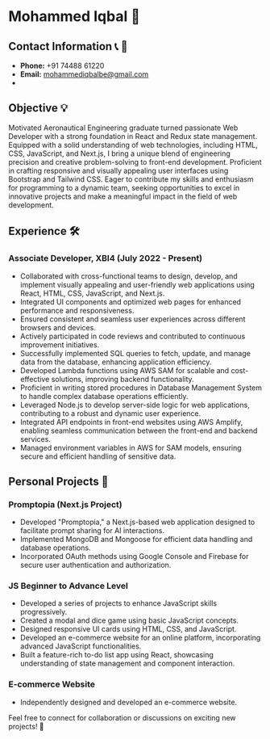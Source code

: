 # Mohammed Iqbal 🚀

## Contact Information 📞 📧
- **Phone:** +91 74488 61220
- **Email:** [mohammediqbalbe@gmail.com](mailto:mohammediqbalbe@gmail.com)
- 
## Objective 💡
Motivated Aeronautical Engineering graduate turned passionate Web Developer with a strong foundation in React and Redux state management. Equipped with a solid understanding of web technologies, including HTML, CSS, JavaScript, and Next.js, I bring a unique blend of engineering precision and creative problem-solving to front-end development. Proficient in crafting responsive and visually appealing user interfaces using Bootstrap and Tailwind CSS. Eager to contribute my skills and enthusiasm for programming to a dynamic team, seeking opportunities to excel in innovative projects and make a meaningful impact in the field of web development.

## Experience 🛠️
### Associate Developer, XBI4 (July 2022 - Present)
- Collaborated with cross-functional teams to design, develop, and implement visually appealing and user-friendly web applications using React, HTML, CSS, JavaScript, and Next.js.
- Integrated UI components and optimized web pages for enhanced performance and responsiveness.
- Ensured consistent and seamless user experiences across different browsers and devices.
- Actively participated in code reviews and contributed to continuous improvement initiatives.
- Successfully implemented SQL queries to fetch, update, and manage data from the database, enhancing application efficiency.
- Developed Lambda functions using AWS SAM for scalable and cost-effective solutions, improving backend functionality.
- Proficient in writing stored procedures in Database Management System to handle complex database operations efficiently.
- Leveraged Node.js to develop server-side logic for web applications, contributing to a robust and dynamic user experience.
- Integrated API endpoints in front-end websites using AWS Amplify, enabling seamless communication between the front-end and backend services.
- Managed environment variables in AWS for SAM models, ensuring secure and efficient handling of sensitive data.

## Personal Projects 🚀
### Promptopia (Next.js Project)
- Developed "Promptopia," a Next.js-based web application designed to facilitate prompt sharing for AI interactions.
- Implemented MongoDB and Mongoose for efficient data handling and database operations.
- Incorporated OAuth methods using Google Console and Firebase for secure user authentication and authorization.

### JS Beginner to Advance Level
- Developed a series of projects to enhance JavaScript skills progressively.
- Created a modal and dice game using basic JavaScript concepts.
- Designed responsive UI cards using HTML, CSS, and JavaScript.
- Developed an e-commerce website for an online platform, incorporating advanced JavaScript functionalities.
- Built a feature-rich to-do list app using React, showcasing understanding of state management and component interaction.

### E-commerce Website
- Independently designed and developed an e-commerce website.

Feel free to connect for collaboration or discussions on exciting new projects! 🚀
